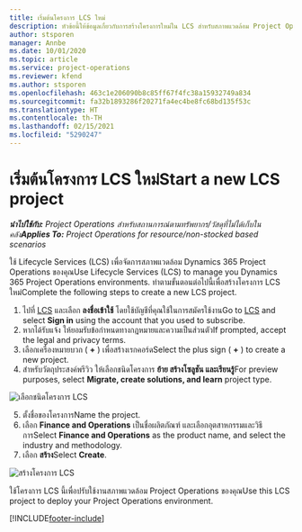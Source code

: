 ```yaml
---
title: เริ่มต้นโครงการ LCS ใหม่
description: หัวข้อนี้ให้ข้อมูลเกี่ยวกับการสร้างโครงการใหม่ใน LCS สำหรับสภาพแวดล้อม Project Operations ของคุณ
author: stsporen
manager: Annbe
ms.date: 10/01/2020
ms.topic: article
ms.service: project-operations
ms.reviewer: kfend
ms.author: stsporen
ms.openlocfilehash: 463c1e206090b8c85ff67f4fc38a15932749a834
ms.sourcegitcommit: fa32b1893286f20271fa4ec4be8fc68bd135f53c
ms.translationtype: HT
ms.contentlocale: th-TH
ms.lasthandoff: 02/15/2021
ms.locfileid: "5290247"
---
```

# <a name="start-a-new-lcs-project"></a><span data-ttu-id="ec0a4-103">เริ่มต้นโครงการ LCS ใหม่</span><span class="sxs-lookup"><span data-stu-id="ec0a4-103">Start a new LCS project</span></span>

<span data-ttu-id="ec0a4-104">_**นำไปใช้กับ:** Project Operations สำหรับสถานการณ์ตามทรัพยากร/วัสดุที่ไม่ได้เก็บในคลัง_</span><span class="sxs-lookup"><span data-stu-id="ec0a4-104">_**Applies To:** Project Operations for resource/non-stocked based scenarios_</span></span>

<span data-ttu-id="ec0a4-105">ใช้ Lifecycle Services (LCS) เพื่อจัดการสภาพแวดล้อม Dynamics 365 Project Operations ของคุณ</span><span class="sxs-lookup"><span data-stu-id="ec0a4-105">Use Lifecycle Services (LCS) to manage you Dynamics 365 Project Operations environments.</span></span> <span data-ttu-id="ec0a4-106">ทำตามขั้นตอนต่อไปนี้เพื่อสร้างโครงการ LCS ใหม่</span><span class="sxs-lookup"><span data-stu-id="ec0a4-106">Complete the following steps to create a new LCS project.</span></span>

1. <span data-ttu-id="ec0a4-107">ไปที่ [LCS](https://lcs.dynamics.com/Logon/Index) และเลือก **ลงชื่อเข้าใช้** โดยใช้บัญชีที่คุณใช้ในการสมัครใช้งาน</span><span class="sxs-lookup"><span data-stu-id="ec0a4-107">Go to [LCS](https://lcs.dynamics.com/Logon/Index) and select **Sign in** using the account that you used to subscribe.</span></span>
2. <span data-ttu-id="ec0a4-108">หากได้รับแจ้ง ให้ยอมรับข้อกำหนดทางกฎหมายและความเป็นส่วนตัว</span><span class="sxs-lookup"><span data-stu-id="ec0a4-108">If prompted, accept the legal and privacy terms.</span></span>
3. <span data-ttu-id="ec0a4-109">เลือกเครื่องหมายบวก ( **+** ) เพื่อสร้างเรกคอร์ด</span><span class="sxs-lookup"><span data-stu-id="ec0a4-109">Select the plus sign ( **+** ) to create a new project.</span></span>
4. <span data-ttu-id="ec0a4-110">สำหรับวัตถุประสงค์พรีวิว ให้เลือกชนิดโครงการ **ย้าย สร้างโซลูชัน และเรียนรู้**</span><span class="sxs-lookup"><span data-stu-id="ec0a4-110">For preview purposes, select **Migrate, create solutions, and learn** project type.</span></span>

  ![เลือกชนิดโครงการ LCS](./media/create-lcs-1.png)

5. <span data-ttu-id="ec0a4-112">ตั้งชื่อของโครงการ</span><span class="sxs-lookup"><span data-stu-id="ec0a4-112">Name the project.</span></span> 
6. <span data-ttu-id="ec0a4-113">เลือก **Finance and Operations** เป็นชื่อผลิตภัณฑ์ และเลือกอุตสาหกรรมและวิธีการ</span><span class="sxs-lookup"><span data-stu-id="ec0a4-113">Select **Finance and Operations** as the product name, and select the industry and methodology.</span></span> 
7. <span data-ttu-id="ec0a4-114">เลือก **สร้าง**</span><span class="sxs-lookup"><span data-stu-id="ec0a4-114">Select **Create**.</span></span>

![สร้างโครงการ LCS](./media/create-lcs-2.png)

<span data-ttu-id="ec0a4-116">ใช้โครงการ LCS นี้เพื่อปรับใช้งานสภาพแวดล้อม Project Operations ของคุณ</span><span class="sxs-lookup"><span data-stu-id="ec0a4-116">Use this LCS project to deploy your Project Operations environment.</span></span>



[!INCLUDE[footer-include](../includes/footer-banner.md)]